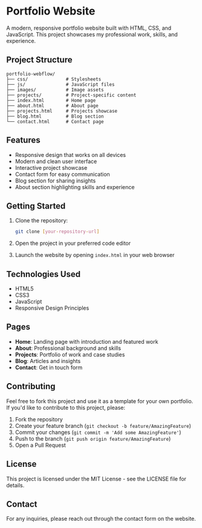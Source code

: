 # Portfolio Website

A modern, responsive portfolio website built with HTML, CSS, and JavaScript. This project showcases my professional work, skills, and experience.

## Project Structure

```
portfolio-webflow/
├── css/              # Stylesheets
├── js/               # JavaScript files
├── images/           # Image assets
├── projects/         # Project-specific content
├── index.html        # Home page
├── about.html        # About page
├── projects.html     # Projects showcase
├── blog.html         # Blog section
└── contact.html      # Contact page
```

## Features

- Responsive design that works on all devices
- Modern and clean user interface
- Interactive project showcase
- Contact form for easy communication
- Blog section for sharing insights
- About section highlighting skills and experience

## Getting Started

1. Clone the repository:
   ```bash
   git clone [your-repository-url]
   ```

2. Open the project in your preferred code editor

3. Launch the website by opening `index.html` in your web browser

## Technologies Used

- HTML5
- CSS3
- JavaScript
- Responsive Design Principles

## Pages

- **Home**: Landing page with introduction and featured work
- **About**: Professional background and skills
- **Projects**: Portfolio of work and case studies
- **Blog**: Articles and insights
- **Contact**: Get in touch form

## Contributing

Feel free to fork this project and use it as a template for your own portfolio. If you'd like to contribute to this project, please:

1. Fork the repository
2. Create your feature branch (`git checkout -b feature/AmazingFeature`)
3. Commit your changes (`git commit -m 'Add some AmazingFeature'`)
4. Push to the branch (`git push origin feature/AmazingFeature`)
5. Open a Pull Request

## License

This project is licensed under the MIT License - see the LICENSE file for details.

## Contact

For any inquiries, please reach out through the contact form on the website. 